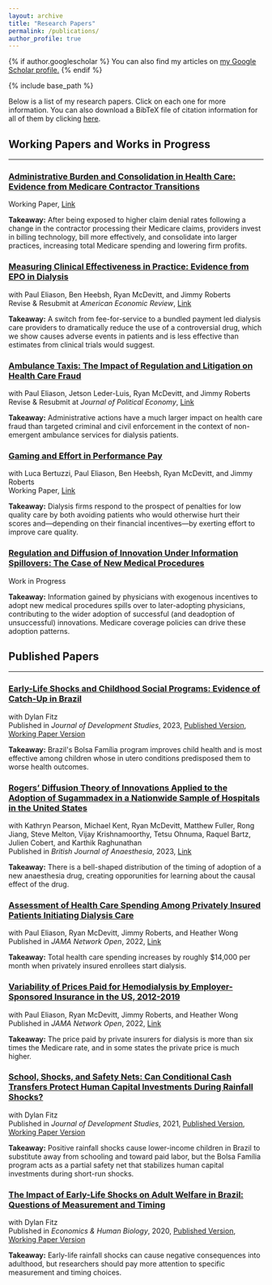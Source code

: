 ```yaml
---
layout: archive
title: "Research Papers"
permalink: /publications/
author_profile: true
---
```


{% if author.googlescholar %}
  You can also find my articles on <u><a href="{{author.googlescholar}}">my Google Scholar profile</a>.</u>
{% endif %}

{% include base_path %}

Below is a list of my research papers. Click on each one for more information. You can also download a BibTeX file of citation information for all of them by clicking [here](https://rileyleague.github.io/bibfiles/Leaguecites.bib).

## Working Papers and Works in Progress
***

### [Administrative Burden and Consolidation in Health Care: Evidence from Medicare Contractor Transitions](https://rileyleague.github.io/publications/MAC_effect)
Working Paper, [Link](https://rileyleague.github.io/files/MAC_transitions.pdf)

**Takeaway:** After being exposed to higher claim denial rates following a change in the contractor processing their Medicare claims, providers invest in billing technology, bill more effectively, and consolidate into larger practices, increasing total Medicare spending and lowering firm profits.

### [Measuring Clinical Effectiveness in Practice: Evidence from EPO in Dialysis](https://rileyleague.github.io/publications/epo-elevation)
with Paul Eliason, Ben Heebsh, Ryan McDevitt, and Jimmy Roberts \
Revise & Resubmit at _American Economic Review_, [Link](https://rileyleague.github.io/files/bundledpayments.pdf)

**Takeaway:** A switch from fee-for-service to a bundled payment led dialysis care providers to dramatically reduce the use of a controversial drug, which we show causes adverse events in patients and is less effective than estimates from clinical trials would suggest.

### [Ambulance Taxis: The Impact of Regulation and Litigation on Health Care Fraud](https://rileyleague.github.io/publications/ambulancefraud)
with Paul Eliason, Jetson Leder-Luis, Ryan McDevitt, and Jimmy Roberts \
Revise & Resubmit at _Journal of Political Economy_, [Link](https://rileyleague.github.io/files/w29491.pdf)

**Takeaway:** Administrative actions have a much larger impact on health care fraud than targeted criminal and civil enforcement in the context of non-emergent ambulance services for dialysis patients.

### [Gaming and Effort in Performance Pay](https://rileyleague.github.io/publications/QIP)
with Luca Bertuzzi, Paul Eliason, Ben Heebsh, Ryan McDevitt, and Jimmy Roberts \
Working Paper, [Link](https://rileyleague.github.io/files/w31353.pdf)

**Takeaway:** Dialysis firms respond to the prospect of penalties for low quality care by both avoiding patients who would otherwise hurt their scores and&mdash;depending on their financial incentives&mdash;by exerting effort to improve care quality.

### [Regulation and Diffusion of Innovation Under Information Spillovers: The Case of New Medical Procedures](https://rileyleague.github.io/publications/CatIII)
Work in Progress

**Takeaway:** Information gained by physicians with exogenous incentives to adopt new medical procedures spills over to later-adopting physicians, contributing to the wider adoption of successful (and deadoption of unsuccessful) innovations. Medicare coverage policies can drive these adoption patterns.

## Published Papers
***

### [Early-Life Shocks and Childhood Social Programs: Evidence of Catch-Up in Brazil](https://rileyleague.github.io/publications/catchup)
with Dylan Fitz \
Published in _Journal of Development Studies_, 2023, [Published Version](https://www.tandfonline.com/doi/full/10.1080/00220388.2023.2250131), [Working Paper Version](http://rileyleague.github.io/files/catchup_leaguefitz.pdf)

**Takeaway:** Brazil's Bolsa Família program improves child health and is most effective among children whose in utero conditions predisposed them to worse health outcomes.

### [Rogers’ Diffusion Theory of Innovations Applied to the Adoption of Sugammadex in a Nationwide Sample of Hospitals in the United States](https://rileyleague.github.io/publications/rogerscurve)
with Kathryn Pearson, Michael Kent, Ryan McDevitt, Matthew Fuller, Rong Jiang, Steve Melton, Vijay Krishnamoorthy, Tetsu Ohnuma, Raquel Bartz, Julien Cobert, and Karthik Raghunathan \
Published in _British Journal of Anaesthesia_, 2023, [Link](https://www.sciencedirect.com/science/article/pii/S0007091223003665)

**Takeaway:** There is a bell-shaped distribution of the timing of adoption of a new anaesthesia drug, creating opporunities for learning about the causal effect of the drug.

### [Assessment of Health Care Spending Among Privately Insured Patients Initiating Dialysis Care](https://rileyleague.github.io/publications/privateinitiate)
with Paul Eliason, Ryan McDevitt, Jimmy Roberts, and Heather Wong \
Published in _JAMA Network Open_, 2022, [Link](https://jamanetwork.com/journals/jamanetworkopen/fullarticle/2797907?widget=personalizedcontent&previousarticle=0)

**Takeaway:** Total health care spending increases by roughly $14,000 per month when privately insured enrollees start dialysis.

### [Variability of Prices Paid for Hemodialysis by Employer-Sponsored Insurance in the US, 2012-2019](https://rileyleague.github.io/publications/privateprices)
with Paul Eliason, Ryan McDevitt, Jimmy Roberts, and Heather Wong \
Published in _JAMA Network Open_, 2022, [Link](https://jamanetwork.com/journals/jamanetworkopen/fullarticle/2789455)

**Takeaway:** The price paid by private insurers for dialysis is more than six times the Medicare rate, and in some states the private price is much higher.

### [School, Shocks, and Safety Nets: Can Conditional Cash Transfers Protect Human Capital Investments During Rainfall Shocks?](https://rileyleague.github.io/publications/school-shocks-safetynets)
with Dylan Fitz \
Published in _Journal of Development Studies_, 2021, [Published Version](https://www.tandfonline.com/doi/full/10.1080/00220388.2021.1928640?src=), [Working Paper Version](https://rileyleague.github.io/files/bolsa_schooling.pdf)

**Takeaway:** Positive rainfall shocks cause lower-income children in Brazil to substitute away from schooling and toward paid labor, but the Bolsa Família program acts as a partial safety net that stabilizes human capital investments during short-run shocks.

### [The Impact of Early-Life Shocks on Adult Welfare in Brazil: Questions of Measurement and Timing](https://rileyleague.github.io/publications/impact-of-early-life)
with Dylan Fitz \
Published in _Economics & Human Biology_, 2020, [Published Version](https://www.sciencedirect.com/science/article/pii/S1570677X19301807), [Working Paper Version](https://rileyleague.github.io/files/measurement.pdf)

**Takeaway:** Early-life rainfall shocks can cause negative consequences into adulthood, but researchers should pay more attention to specific measurement and timing choices.
